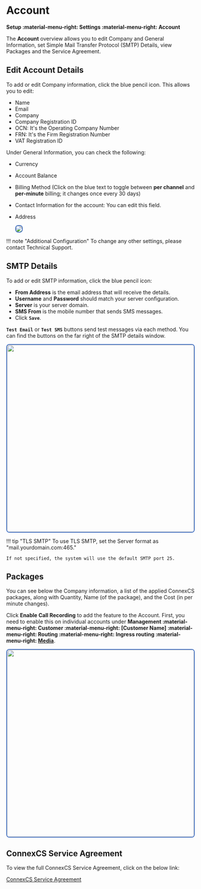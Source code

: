 # Account

**Setup :material-menu-right: Settings :material-menu-right: Account**

The **Account** overview allows you to edit Company and General Information, set Simple Mail Transfer Protocol (SMTP) Details, view Packages and the Service Agreement.

## Edit Account Details

To add or edit Company information, click the blue pencil icon. This allows you to edit:

+ Name
+ Email
+ Company
+ Company Registration ID
+ OCN: It's the Operating Company Number
+ FRN: It's the Firm Registration Number
+ VAT Registration ID

Under General Information, you can check the following:

+ Currency
+ Account Balance
+ Billing Method (Click on the blue text to toggle between **per channel** and **per-minute** billing; it changes once every 30 days)
+ Contact Information for the account: You can edit this field.
+ Address

    <img src= "/setup/img/accountprofile1.png" style="border: 2px solid #4472C4; border-radius: 8px;">

!!! note "Additional Configuration"
    To change any other settings, please contact Technical Support.

## SMTP Details

To add or edit SMTP information, click the blue pencil icon:

+ **From Address** is the email address that will receive the details.
+ **Username** and **Password** should match your server configuration.
+ **Server** is your server domain.
+ **SMS From** is the mobile number that sends SMS messages.
+ Click **`Save`**.

**`Test Email`** or **`Test SMS`** buttons send test messages via each method. You can find the buttons on the far right of the SMTP details window.

<img src= "/setup/img/smtp1.png" width= "500" style="border: 2px solid #4472C4; border-radius: 8px;">

!!! tip "TLS SMTP"
    To use TLS SMTP, set the Server format as "mail.yourdomain.com:465."

    If not specified, the system will use the default SMTP port 25.

## Packages

You can see below the Company information, a list of the applied ConnexCS packages, along with Quantity, Name (of the package), and the Cost (in per minute changes).

Click **Enable Call Recording** to add the feature to the Account. First, you need to enable this on individual accounts under **Management :material-menu-right: Customer :material-menu-right: [Customer Name] :material-menu-right: Routing :material-menu-right: Ingress routing :material-menu-right: [Media](https://docs.connexcs.com/customer/routing/#media)**.

<img src= "/setup/img/callrec.png" width= "500" style="border: 2px solid #4472C4; border-radius: 8px;">

## ConnexCS Service Agreement

To view the full ConnexCS Service Agreement, click on the below link:

[ConnexCS Service Agreement](https://cdn.cnxcdn.com/ConnexCS%20Service%20Agreement.pdf)

[service-agreement]: /setup/img/service-agreement.png "Service Agreement"
